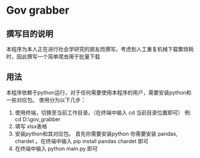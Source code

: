 # Gov grabber
## 撰写目的说明
本程序为本人正在进行社会学研究的朋友而撰写。考虑到人工重复机械下载繁琐耗时，因此撰写一个简单爬虫用于批量下载

## 用法
本程序依赖于python运行，对于任何需要使用本程序的用户，需要安装python和一些对应包。
使用分为以下几步：
1. 使用终端，切换至当前工作目录。（在终端中输入 cd 当前目录位置即可）
例: cd D:\gov_grabber
2. 填写 xlsx表格
3. 安装python和其对应包。
首先你需要安装python
你需要安装 pandas, chardet 。在终端中输入 pip install pandas chardet 即可
4. 在终端中输入 python main.py 即可